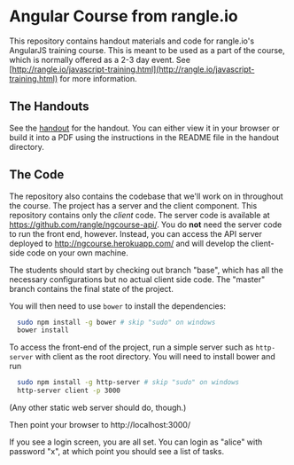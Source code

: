 # Angular Course from rangle.io

This repository contains handout materials and code for rangle.io's AngularJS
training course. This is meant to be used as a part of the course, which is
normally offered as a 2-3 day event. See [http://rangle.io/javascript-training.html](http://rangle.io/javascript-training.html) for more
information.

## The Handouts

See the [handout](https://github.com/rangle/ngcourse/tree/master/handout) for
the handout. You can either view it in your browser or build it into a PDF
using the instructions in the README file in the handout directory.

## The Code

The repository also contains the codebase that we'll work on in throughout the
course. The project has a server and the client component. This repository
contains only the *client* code. The server code is available at
https://github.com/rangle/ngcourse-api/. You do **not** need the server code to
run the front end, however. Instead, you can access the API server deployed to
http://ngcourse.herokuapp.com/ and will develop the client-side code on your
own machine.

The students should start by checking out branch "base", which has all the
necessary configurations but no actual client side code. The "master" branch
contains the final state of the project.

You will then need to use `bower` to install the dependencies:

```bash
  sudo npm install -g bower # skip "sudo" on windows
  bower install
```

To access the front-end of the project, run a simple server such as `http-
server` with client as the root directory. You will need to install bower and
run

```bash
  sudo npm install -g http-server # skip "sudo" on windows
  http-server client -p 3000
```

(Any other static web server should do, though.)

Then point your browser to http://localhost:3000/

If you see a login screen, you are all set. You can login as "alice" with
password "x", at which point you should see a list of tasks.


